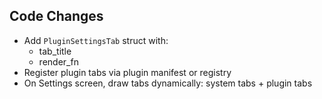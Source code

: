 ## Code Changes

- Add `PluginSettingsTab` struct with:
  - tab_title
  - render_fn
- Register plugin tabs via plugin manifest or registry
- On Settings screen, draw tabs dynamically: system tabs + plugin tabs

